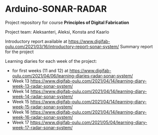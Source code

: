 # Arduino-SONAR-RADAR

Project repository for course **Principles of Digital Fabrication**

Project team: Aleksanteri, Aleksi, Konsta and Kaarlo


Introductory report available at https://www.digifab-oulu.com/2021/03/16/introductory-report-sonar-system/
Summary report for the project 

Learning diaries for each week of the project:
- for first weeks (11 and 12) at https://www.digifab-oulu.com/2021/04/06/learning-diaries-radar-sonar-system/
- Week 13 https://www.digifab-oulu.com/2021/04/14/learning-diary-week-13-radar-sonar-system/
- Week 14 https://www.digifab-oulu.com/2021/04/14/learning-diary-week-14-radar-sonar-system/
- Week 15 https://www.digifab-oulu.com/2021/04/14/learning-diary-week-15-radar-sonar-system/
- Week 16 https://www.digifab-oulu.com/2021/04/14/learning-diary-week-16-radar-sonar-system/
- Week 17 https://www.digifab-oulu.com/2021/05/04/learning-diary-week-17-radar-sonar-system/



